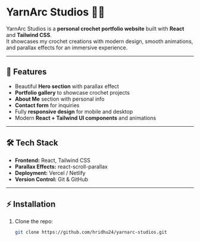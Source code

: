 # YarnArc Studios 🧶✨

YarnArc Studios is a **personal crochet portfolio website** built with **React** and **Tailwind CSS**.  
It showcases my crochet creations with modern design, smooth animations, and parallax effects for an immersive experience.

---

## 🚀 Features
- Beautiful **Hero section** with parallax effect
- **Portfolio gallery** to showcase crochet projects
- **About Me** section with personal info
- **Contact form** for inquiries
- Fully **responsive design** for mobile and desktop
- Modern **React + Tailwind UI components** and animations

---

## 🛠 Tech Stack
- **Frontend:** React, Tailwind CSS  
- **Parallax Effects:** react-scroll-parallax  
- **Deployment:** Vercel / Netlify  
- **Version Control:** Git & GitHub  

---

## ⚡ Installation
1. Clone the repo:
   ```bash
   git clone https://github.com/hridhu24/yarnarc-studios.git
